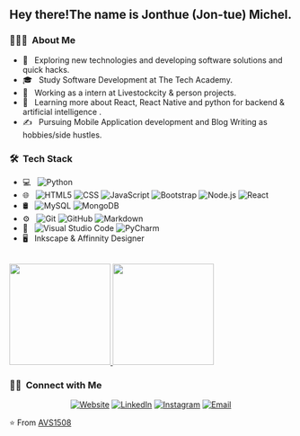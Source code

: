 

<h2> Hey there!The name is Jonthue (Jon-tue) Michel.</h2>

<h3> 👨🏻‍💻 &nbsp;About Me </h3>

- 🤔 &nbsp; Exploring new technologies and developing software solutions and quick hacks.
- 🎓 &nbsp; Study Software Development at The Tech Academy.
- 💼 &nbsp; Working as a intern at Livestockcity & person projects.
- 🌱 &nbsp; Learning more about React, React Native and python for backend & artificial intelligence .
- ✍️ &nbsp; Pursuing Mobile Application development and Blog Writing as hobbies/side hustles.

<h3> 🛠 &nbsp;Tech Stack</h3>

- 💻 &nbsp;
  ![Python](https://img.shields.io/badge/-Python-333333?style=flat&logo=python)
- 🌐 &nbsp;
  ![HTML5](https://img.shields.io/badge/-HTML5-333333?style=flat&logo=HTML5)
  ![CSS](https://img.shields.io/badge/-CSS-333333?style=flat&logo=CSS3&logoColor=1572B6)
  ![JavaScript](https://img.shields.io/badge/-JavaScript-333333?style=flat&logo=javascript)
  ![Bootstrap](https://img.shields.io/badge/-Bootstrap-333333?style=flat&logo=bootstrap&logoColor=563D7C)
  ![Node.js](https://img.shields.io/badge/-Node.js-333333?style=flat&logo=node.js)
  ![React](https://img.shields.io/badge/-React-333333?style=flat&logo=react)
- 🛢 &nbsp;
  ![MySQL](https://img.shields.io/badge/-MySQL-333333?style=flat&logo=mysql)
  ![MongoDB](https://img.shields.io/badge/-MongoDB-333333?style=flat&logo=mongodb)
- ⚙️ &nbsp;
  ![Git](https://img.shields.io/badge/-Git-333333?style=flat&logo=git)
  ![GitHub](https://img.shields.io/badge/-GitHub-333333?style=flat&logo=github)
  ![Markdown](https://img.shields.io/badge/-Markdown-333333?style=flat&logo=markdown)
- 🔧 &nbsp;
  ![Visual Studio Code](https://img.shields.io/badge/-Visual%20Studio%20Code-333333?style=flat&logo=visual-studio-code&logoColor=007ACC)
  ![PyCharm](https://img.shields.io/badge/pycharm-143?style=for-the-badge&logo=pycharm&logoColor=black&color=black&labelColor=green)
- 🖥 &nbsp;
   Inkscape &
  Affinnity Designer

<br/>

<a href="https://github.com/JonthueM">
   <img height="180em" src="https://github-readme-stats.vercel.app/api?username=jonthuem&theme=buefy&show_icons=true" />
  <img height="180em" src="https://github-readme-stats.vercel.app/api/top-langs/?username=jonthuem&theme=buefy&layout=compact" />
</a>

<br/>

<h3> 🤝🏻 &nbsp;Connect with Me </h3>

<p align="center">
<a href="http://devpro.jonthuemichel.com/"><img alt="Website" src="https://img.shields.io/badge/Website-www.devpro.jonthuemichel.com-blue?style=flat-square&logo=google-chrome"></a>
<a href="https://www.linkedin.com/in/jonthue-michel-04938a114/"><img alt="LinkedIn" src="https://img.shields.io/badge/LinkedIn-Jonthue%20Michel-blue?style=flat-square&logo=linkedin"></a>
<a href="https://www.instagram.com/"><img alt="Instagram" src="https://img.shields.io/badge/Instagram-JonthueM_-blue?style=flat-square&logo=instagram"></a>
<a href="mailto:connect@jonthuemichel.com"><img alt="Email" src="https://img.shields.io/badge/Email-connect@jonthuemichel.com-blue?style=flat-square&logo=gmail"></a>
</p>

⭐️ From [AVS1508](https://github.com/AVS1508)
